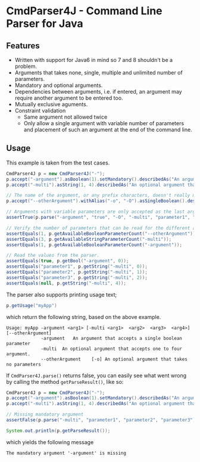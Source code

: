 # CmdParser4J - Command Line Parser for Java

## Features
* Written with support for Java6 in mind so 7 and 8 shouldn't be a problem.
* Arguments that takes none, single, multiple and unlimited number of parameters.
* Mandatory and optional arguments.
* Dependencies between arguments, i.e. if entered, an argument may require another argument to be entered too.
* Mutually exclusive aguments.
* Constraint validation
  * Same argument not allowed twice
  * Only allow a single argument with variable number of parameters and placement of such an argument at the end of the command line.

## Usage
This example is taken from the test cases.

```Java
CmdParser4J p = new CmdParser4J("-");
p.accept("-argument").asBoolean(1).setMandatory().describedAs("An argument that accepts a single boolean parameter");
p.accept("-multi").asString(1, 4).describedAs("An optional argument that accepts one to four argument.");

// The name of the argument, or any prefix characters, doesn't really matter, here we use double dash.
p.accept("--otherArgument").withAlias("-o", "-O").asSingleBoolean().describedAs("An optional argument that takes no parameters");

// Arguments with variable parameters are only accepted as the last argument on the commandline.
assertTrue(p.parse("-argument", "true", "-O", "-multi", "parameter1", "parameter2", "parameter3"));

// Verify the number of parameters that can be read for the different arguments.
assertEquals(1, p.getAvailableBooleanParameterCount("--otherArgument"));
assertEquals(3, p.getAvailableStringParameterCount("-multi"));
assertEquals(1, p.getAvailableBooleanParameterCount("-argument"));

// Read the values from the parser.
assertEquals(true, p.getBool("-argument", 0));
assertEquals("parameter1", p.getString("-multi", 0));
assertEquals("parameter2", p.getString("-multi", 1));
assertEquals("parameter3", p.getString("-multi", 2));
assertEquals(null, p.getString("-multi", 4));
```

The parser also supports printing usage text;
```Java
p.getUsage("myApp")
```
which return the following string, based on the above example.
```
Usage: myApp -argument <arg1> [-multi <arg1>  <arg2>  <arg3>  <arg4>] [--otherArgument] 
             -argument	 An argument that accepts a single boolean parameter
             -multi	 An optional argument that accepts one to four argument.
             --otherArgument	[-o] An optional argument that takes no parameters
```

If ```CmdParser4J.parse()``` returns false, you can easily see what went wrong by calling the method ```getParseResult()```, like so:

```Java
CmdParser4J p = new CmdParser4J("-");
p.accept("-argument").asBoolean(1).setMandatory().describedAs("An argument that accepts a single boolean parameter");
p.accept("-multi").asString(1, 4).describedAs("An optional argument that accepts one to four argument.");

// Missing mandatory argument
assertFalse(p.parse("-multi", "parameter1", "parameter2", "parameter3"));

System.out.println(p.getParseResult());
```
which yields the following message
```
The mandatory argument '-argument' is missing
```
